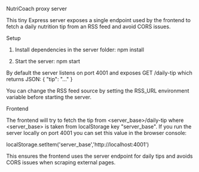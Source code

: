 NutriCoach proxy server

This tiny Express server exposes a single endpoint used by the frontend to fetch a daily nutrition tip from an RSS feed and avoid CORS issues.

Setup

1. Install dependencies in the server folder:
   npm install

2. Start the server:
   npm start

By default the server listens on port 4001 and exposes GET /daily-tip which returns JSON: { "tip": "..." }

You can change the RSS feed source by setting the RSS_URL environment variable before starting the server.

Frontend

The frontend will try to fetch the tip from <server_base>/daily-tip where <server_base> is taken from localStorage key "server_base". If you run the server locally on port 4001 you can set this value in the browser console:

localStorage.setItem('server_base','http://localhost:4001')

This ensures the frontend uses the server endpoint for daily tips and avoids CORS issues when scraping external pages.